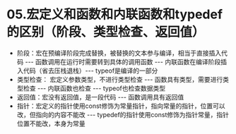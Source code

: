 # 05.宏定义和函数和内联函数和typedef的区别（阶段、类型检查、返回值）

+ 阶段：宏在预编译阶段完成替换，被替换的文本参与编译，相当于直接插入代码 --- 函数调用在运行时需要转到具体的调用函数 --- 内联函数在编译阶段插入代码（省去压栈退栈）--- typeof是编译的一部分
+ 类型检查： 宏定义参数类型，不进行类型检查 --- 函数具有类型，需要进行类型检查 --- 内联函数也检查 --- typeof也检查数据类型
+ 返回值：宏没有返回值，是一段代码 --- 函数调用具有返回值
+ 指针：宏定义的指针使用const修饰为常量指针，指向常量的指针，位置可以改，但指向的内容不能改 --- typedef的指针使用const修饰为指针常量，指针位置不能改，本身为常量